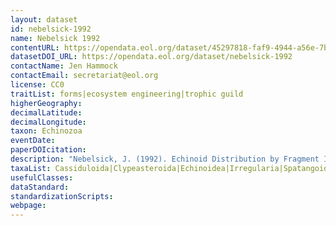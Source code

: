 ```yaml
---
layout: dataset
id: nebelsick-1992
name: Nebelsick 1992
contentURL: https://opendata.eol.org/dataset/45297818-faf9-4944-a56e-7b34d6c9e579/resource/529f507f-a262-44c3-9c26-b0dbab8c5ac3/download/archive.zip
datasetDOI_URL: https://opendata.eol.org/dataset/nebelsick-1992
contactName: Jen Hammock
contactEmail: secretariat@eol.org
license: CC0
traitList: forms|ecosystem engineering|trophic guild
higherGeography:
decimalLatitude:
decimalLongitude:
taxon: Echinozoa
eventDate:
paperDOIcitation: 
description: "Nebelsick, J. (1992). Echinoid Distribution by Fragment Identification in the Northern Bay of Safaga, Red Sea, Egypt. PALAIOS, 7(3), 316-328. doi:10.2307/3514976	https://www.jstor.org/stable/3514976"
taxaList: Cassiduloida|Clypeasteroida|Echinoidea|Irregularia|Spatangoida
usefulClasses:
dataStandard:
standardizationScripts:
webpage:
---
```


